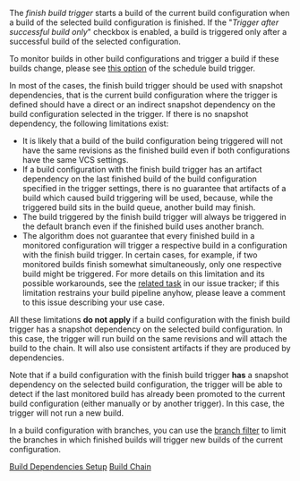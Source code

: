 [//]: # (title: Configuring Finish Build Trigger)
[//]: # (auxiliary-id: Configuring Finish Build Trigger)

The _finish build trigger_ starts a build of the current build configuration when a build of the selected build configuration is finished. If the "_Trigger after successful build only_" checkbox is enabled, a build is triggered only after a successful build of the selected configuration.

To monitor builds in other build configurations and trigger a build if these builds change, please see [this option](configuring-schedule-triggers.md#Build+Changes) of the schedule build trigger.

In most of the cases, the finish build trigger should be used with snapshot dependencies, that is the current build configuration where the trigger is defined should have a direct or an indirect snapshot dependency on the build configuration selected in the trigger. If there is no snapshot dependency, the following limitations exist:
* It is likely that a build of the build configuration being triggered will not have the same revisions as the finished build even if both configurations have the same VCS settings.
* If a build configuration with the finish build trigger has an artifact dependency on the last finished build of the build configuration specified in the trigger settings, there is no guarantee that artifacts of a build which caused build triggering will be used, because, while the triggered build sits in the build queue, another build may finish.
* The build triggered by the finish build trigger will always be triggered in the default branch even if the finished build uses another branch.
* The algorithm does not guarantee that every finished build in a monitored configuration will trigger a respective build in a configuration with the finish build trigger. In certain cases, for example, if two monitored builds finish somewhat simultaneously, only one respective build might be triggered. For more details on this limitation and its possible workarounds, see the [related task](https://youtrack.jetbrains.com/issue/TW-19836) in our issue tracker; if this limitation restrains your build pipeline anyhow, please leave a comment to this issue describing your use case.

All these limitations __do not apply__ if a build configuration with the finish build trigger has a snapshot dependency on the selected build configuration. In this case, the trigger will run build on the same revisions and will attach the build to the chain. It will also use consistent artifacts if they are produced by dependencies.

Note that if a build configuration with the finish build trigger __has__ a snapshot dependency on the selected build configuration, the trigger will be able to detect if the last monitored build has already been promoted to the current build configuration (either manually or by another trigger). In this case, the trigger will not run a new build.

In a build configuration with branches, you can use the [branch filter](branch-filter.md) to limit the branches in which finished builds will trigger new builds of the current configuration.

<seealso>
        <category ref="admin-guide">
            <a href="build-dependencies-setup.md">Build Dependencies Setup</a>
        </category>
        <category ref="concepts">
            <a href="build-chain.md">Build Chain</a>
        </category>
</seealso>